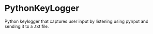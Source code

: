 # PythonKeyLogger
Python keylogger that captures user input by listening using pynput and sending it to a .txt file.
